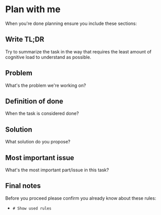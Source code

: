 # Plan with me
When you're done planning ensure you include these sections:

## Write TL;DR
Try to summarize the task in the way that requires the least amount of cognitive load
to understand as possible.

## Problem
What's the problem we're working on?

##  Definition of done
When the task is considered done?

## Solution
What solution do you propose?

## Most important issue
What's the most important part/issue in this task?

## Final notes
Before you proceed please confirm you already know about these rules:
- `# Show used rules`
